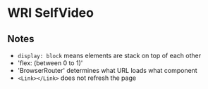 # WRI SelfVideo

## Notes
- `display: block` means elements are stack on top of each other
- 'flex: (between 0 to 1)'
- 'BrowserRouter' determines what URL loads what component
- `<Link></Link>` does not refresh the page
